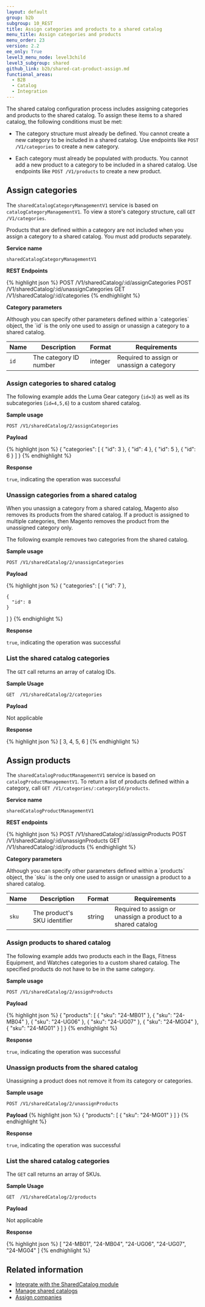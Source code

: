 ```yaml
---
layout: default
group: b2b
subgroup: 10_REST
title: Assign categories and products to a shared catalog
menu_title: Assign categories and products
menu_order: 23
version: 2.2
ee_only: True
level3_menu_node: level3child
level3_subgroup: shared
github_link: b2b/shared-cat-product-assign.md
functional_areas:
  - B2B
  - Catalog
  - Integration
---
```


The shared catalog configuration process includes assigning categories and products to the shared catalog. To assign these items to a shared catalog, the following conditions must be met:

* The category structure must already be defined. You cannot create a new category to be included in a shared catalog. Use endpoints like `POST /V1/categories` to create a new category.

* Each category must already be populated with products. You cannot add a new product to a category to be included in a shared catalog. Use endpoints like `POST /V1/products` to create a new product.

## Assign categories

The `sharedCatalogCategoryManagementV1` service is based on `catalogCategoryManagementV1`. To view a store's category structure, call `GET /V1/categories`.

<div class="bs-callout bs-callout-info" id="info" markdown="1">
Products that are defined within a category are not included when you assign a category to a shared catalog. You must add products separately.
</div>

**Service name**

`sharedCatalogCategoryManagementV1`

**REST Endpoints**

{% highlight json %}
POST /V1/sharedCatalog/:id/assignCategories
POST /V1/sharedCatalog/:id/unassignCategories
GET  /V1/sharedCatalog/:id/categories
{% endhighlight %}

**Category parameters**

<div class="bs-callout bs-callout-info" id="info" markdown="1">
Although you can specify other parameters defined within a `categories` object, the `id` is the only one used to assign or unassign a category to a shared catalog.
</div>

Name | Description | Format | Requirements
--- | --- | --- | ---
`id` | The category ID number | integer | Required to assign or unassign a category

### Assign categories to shared catalog

The following example adds the Luma Gear category (`id=3`) as well as its subcategories (`id=4,5,6`) to a custom shared catalog.

**Sample usage**

`POST /V1/sharedCatalog/2/assignCategories`

**Payload**

{% highlight json %}
{
  "categories": [
    {
      "id": 3
    },
    {
      "id": 4
    },
    {
      "id": 5
    },
    {
      "id": 6
    }
  ]
}
{% endhighlight %}

**Response**

`true`, indicating the operation was successful

### Unassign categories from a shared catalog

When you unassign a category from a shared catalog, Magento also removes its products from the shared catalog. If a product is assigned to multiple categories, then Magento removes the product from the unassigned category only.

The following example removes two categories from the shared catalog.

**Sample usage**

`POST /V1/sharedCatalog/2/unassignCategories`

**Payload**

{% highlight json %}
{
  "categories": [
    {
      "id": 7
    },

    {
      "id": 8
    }
  ]
}
{% endhighlight %}

**Response**

`true`, indicating the operation was successful

### List the shared catalog categories

The `GET` call returns an array of catalog IDs.

**Sample Usage**

`GET  /V1/sharedCatalog/2/categories`

**Payload**

Not applicable

**Response**

{% highlight json %}
[
  3,
  4,
  5,
  6
]
{% endhighlight %}

## Assign products

The `sharedCatalogProductManagementV1` service is based on `catalogProductManagementV1`. To return a list of products defined within a category, call `GET /V1/categories/:categoryId/products`.

**Service name**

`sharedCatalogProductManagementV1 `

**REST endpoints**

{% highlight json %}
POST  /V1/sharedCatalog/:id/assignProducts
POST  /V1/sharedCatalog/:id/unassignProducts
GET  /V1/sharedCatalog/:id/products
{% endhighlight %}

**Category parameters**

<div class="bs-callout bs-callout-info" id="info" markdown="1">
Although you can specify other parameters defined within a `products` object, the `sku` is the only one used to assign or unassign a product to a shared catalog.
</div>

Name | Description | Format | Requirements
--- | --- | --- | ---
`sku` | The product's SKU identifier | string | Required to assign or unassign a product to a shared catalog

### Assign products to shared catalog

The following example adds two products each in the Bags, Fitness Equipment, and Watches categories to a custom shared catalog. The specified products do not have to be in the same category.

**Sample usage**

`POST /V1/sharedCatalog/2/assignProducts`

**Payload**

{% highlight json %}
{
	"products": [
    	{
        	"sku": "24-MB01"
    	},
    	{
        	"sku": "24-MB04"
    	},
    	{
        	"sku": "24-UG06"
    	},
    	{
        	"sku": "24-UG07"
    	},
    	{
        	"sku": "24-MG04"
    	},
    	{
        	"sku": "24-MG01"
    	}
	]
}
{% endhighlight %}

**Response**

`true`, indicating the operation was successful

### Unassign products from the shared catalog

Unassigning a product does not remove it from its category or categories.

**Sample usage**

`POST /V1/sharedCatalog/2/unassignProducts`

**Payload**
{% highlight json %}
{
  "products": [
  	{
  		"sku": "24-MG01"
  	}
  ]
}
{% endhighlight %}

**Response**

`true`, indicating the operation was successful

### List the shared catalog categories

The `GET` call returns an array of SKUs.

**Sample Usage**

`GET  /V1/sharedCatalog/2/products`

**Payload**

Not applicable

**Response**

{% highlight json %}
[
    "24-MB01",
    "24-MB04",
    "24-UG06",
    "24-UG07",
    "24-MG04"
]
{% endhighlight %}

## Related information

* [Integrate with the SharedCatalog module]({{page.baseurl}}/b2b/shared-catalog.html)
* [Manage shared catalogs]({{page.baseurl}}/b2b/shared-cat-manage.html)
* [Assign companies]({{page.baseurl}}/b2b/shared-cat-company.html)
